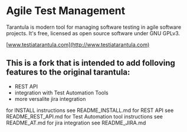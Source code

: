 # Agile Test Management

Tarantula is modern tool for managing software testing in agile
software projects. It's free, licensed as open source software under
GNU GPLv3.

[www.testiatarantula.com](http://www.testiatarantula.com)

## This is a fork that is intended to add folloving features to the original tarantula:
- REST API 
- integration with Test Automation Tools
- more versalite jira integration

for INSTALL instructions see README\_INSTALL.md
for REST API see README\_REST\_API.md
for Test Automation tool instructions see README\_AT.md
for jira integration see README\_JIRA.md
